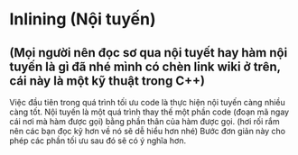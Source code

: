 # Inlining (Nội tuyến)
## (Mọi người nên đọc sơ qua nội tuyết hay hàm nội tuyến là gì đã nhé mình có chèn link wiki ở trên, cái này là một kỹ thuật trong C++)

Việc đầu tiên trong quá trình tối ưu code là thực hiện nội tuyến càng nhiều càng tốt. Nội tuyến là một quá trình thay thế một phần code (đoạn mã ngay cái nơi mà hàm được gọi) bằng phần thân của hàm được gọi. (hơi rối rắm nên các bạn đọc kỹ hơn về nó sẽ dễ hiểu hơn nhé) Bước đơn giản này cho phép các phần tối ưu sau đó sẽ có ý nghĩa hơn.
